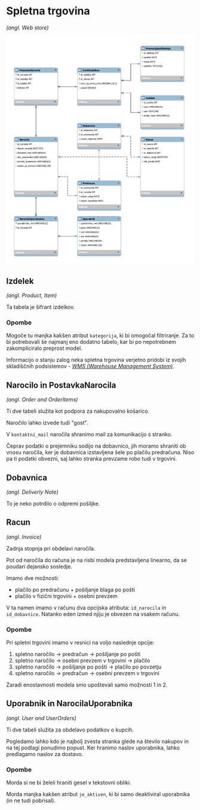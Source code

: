 # Spletna trgovina

*(angl. Web store)*

<img src="./mysql-model.svg" alt="drawing" width="1000"/>

## Izdelek

*(angl. Product, Item)*

Ta tabela je šifrant izdelkov.

### Opombe

Mogoče tu manjka kakšen atribut `kategorija`, ki bi omogočal filtriranje.
Za to bi potrebovali še najmanj eno dodatno tabelo, kar bi po nepotrebnem
zakompliciralo preprost model.

Informacijo o stanju zalog neka spletna
trgovina verjetno pridobi iz svojih skladiščnih podsistemov -
[*WMS (Warehouse Management System)*](https://en.wikipedia.org/wiki/Warehouse_management_system).

## Narocilo in PostavkaNarocila

*(angl. Order and OrderItems)*

Ti dve tabeli služita kot podpora za nakupovalno košarico.

Naročilo lahko izvede tudi "gost".

V `kontaktni_mail` naročila shranimo mail za komunikacijo s stranko.

Čeprav podatki o prejemniku sodijo na dobavnico, jih moramo shraniti ob
vnosu naročila, ker je dobavnica izstavljena šele po plačilu predračuna. Niso
pa ti podatki obvezni, saj lahko stranka prevzame robo tudi v trgovini.

## Dobavnica

*(angl. Deliverly Note)*

To je neko potrdilo o odpremi pošiljke.

## Racun

*(angl. Invoice)*

Zadnja stopnja pri obdelavi naročila.

Pot od naročila do računa je na risbi modela predstavljena linearno, da se poudari
dejansko sosledje. 

Imamo dve možnosti:

- plačilo po predračunu + pošiljanje blaga po pošti
- plačilo v fizični trgovini + osebni prevzem

V ta namen imamo v računu dva opcijska atributa: `id_narocila` in
`id_dobavnice`. Natanko eden izmed njiju je obvezen na vsakem računu.

### Opombe 

Pri spletni trgovini imamo v resnici na voljo naslednje opcije:

1. spletno naročilo -> predračun -> pošiljanje po pošti
2. spletno naročilo -> osebni prevzem v trgovini -> plačilo
3. spletno naročilo -> pošiljanje po pošti -> plačilo po povzetju
4. spletno naročilo -> predračun -> osebni prevzem v trgovini

Zaradi enostavnosti modela smo upoštevali samo možnosti 1 in 2.

## Uporabnik in NarocilaUporabnika

*(angl. User and UserOrders)*

Ti dve tabeli služita za obdelavo podatkov o kupcih.

Pogledamo lahko kdo je najbolj zvesta stranka glede na število nakupov in
na tej podlagi ponudimo popust. Ker hranimo naslov uporabnika, lahko
predlagamo naslov za dostavo.

### Opombe

Morda si ne bi želeli hraniti gesel v tekstovni obliki.

Morda manjka kakšen atribut `je_aktiven`, ki bi samo deaktiviral uporabnika
(in ne tudi pobrisal).

